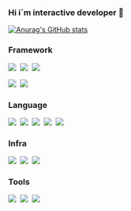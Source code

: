 ### Hi i`m interactive developer 👋

[![Anurag's GitHub stats](https://github-readme-stats.vercel.app/api?username=strong1133)](https://github.com/anuraghazra/github-readme-stats)

### Framework
<img src="https://img.shields.io/badge/Node.js-339933?style=flat-round&logo=Node.js&logoColor=white"/></a>&nbsp;
<img src="https://img.shields.io/badge/NestJS-E0234E?style=flat-round&logo=NestJS&logoColor=white"/></a>&nbsp;
<img src="https://img.shields.io/badge/Flutter-02569B?style=flat-round&logo=Flutter&logoColor=white"/></a>&nbsp;

<img src="https://img.shields.io/badge/SpringBoot-6DB33F?style=flat-round&logo=SpringBoot&logoColor=white"/></a>&nbsp;
<img src="https://img.shields.io/badge/Flask-000000?style=flat-round&logo=Flask&logoColor=white"/></a>&nbsp;


### Language
<img src="https://img.shields.io/badge/JavaScript-F7DF1E?style=flat-round&logo=JavaScript&logoColor=white"/></a>&nbsp;
<img src="https://img.shields.io/badge/TypeScript-3178C6?style=flat-round&logo=TypeScript&logoColor=white"/></a>&nbsp;
<img src="https://img.shields.io/badge/Dart-0175C2?style=flat-round&logo=Dart&logoColor=white"/></a>&nbsp;
<img src="https://img.shields.io/badge/Java-007396?style=flat-round&logo=Java&logoColor=black"/></a>&nbsp;
<img src="https://img.shields.io/badge/Python-3766AB?style=flat-round&logo=Python&logoColor=white"/></a>&nbsp;

### Infra
<img src="https://img.shields.io/badge/Docker-2496ED?style=flat-round&logo=Docker&logoColor=white"/></a>&nbsp;
<img src="https://img.shields.io/badge/NGINX-009639?style=flat-round&logo=NGINX&logoColor=white"/></a>&nbsp;
<img src="https://img.shields.io/badge/Jenkins-D24939?style=flat-round&logo=Jenkins&logoColor=white"/></a>&nbsp;


### Tools
<img src="https://img.shields.io/badge/VSCode-000000?style=flat-round&logo=Visual Studio Code&logoColor=white"/></a>&nbsp;
<img src="https://img.shields.io/badge/IntelliJ IDEA-000000?style=flat-round&logo=IntelliJ IDEA&logoColor=white"/></a>&nbsp;
<img src="https://img.shields.io/badge/PyCharm-000000?style=flat-round&logo=PyCharm&logoColor=white"/></a>&nbsp;



